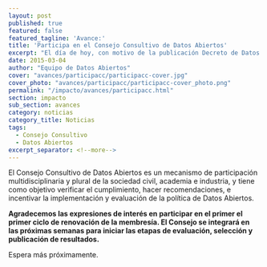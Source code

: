 ```yaml
---
layout: post
published: true
featured: false
featured_tagline: 'Avance:'
title: 'Participa en el Consejo Consultivo de Datos Abiertos'
excerpt: "El día de hoy, con motivo de la publicación Decreto de Datos Abiertos, el Gobierno de la República presenta la Versión 2.0 de la plataforma [datos.gob.mx](http://datos.gob.mx). Esta nueva versión inicia con Datos Abiertos de 22 Dependencias y Secretarías Federales, 2 estados y 3 municipios."
date: 2015-03-04
author: "Equipo de Datos Abiertos"
cover: "avances/participacc/participacc-cover.jpg"
cover_photo: "avances/participacc/participacc-cover_photo.png"
permalink: "/impacto/avances/participacc.html"
section: impacto
sub_section: avances
category: noticias
category_title: Noticias
tags:
  - Consejo Consultivo
  - Datos Abiertos
excerpt_separator: <!--more-->
---
```


El Consejo Consultivo de Datos Abiertos es un mecanismo de participación multidisciplinaria y plural de la sociedad civil, academia e industria, y tiene como objetivo verificar el cumplimiento, hacer recomendaciones, e incentivar la implementación y evaluación de la política de Datos Abiertos.

<!--more-->

**Agradecemos las expresiones de interés en participar en el primer el primer ciclo de renovación de la membresía. El Consejo se integrará en las próximas semanas para iniciar las etapas de evaluación, selección y publicación de resultados.**

Espera más próximamente.
